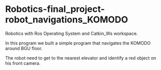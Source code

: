 # Robotics-final_project-robot_navigations_KOMODO


Robotics with Ros Operating System and Catkin_Ws workspace.

In this program we built a simple program that navigates the KOMODO around BGU floor.

The robot need to get to the nearest elevator and identify a red object on his front camera.
